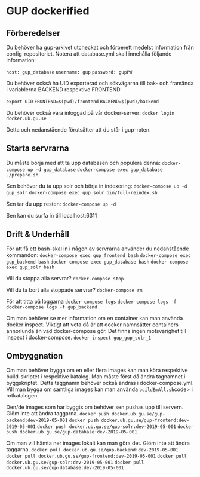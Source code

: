 # GUP dockerified #

## Förberedelser ##
Du behöver ha gup-arkivet utcheckat och förberett medelst information från config-repositoriet. Notera att database.yml skall innehålla följande information:

``host: gup_database``
``username: gup``
``password: gupPW``

Du behöver också ha UID exporterad och sökvägarna till bak- och framända i variablerna BACKEND respektive FRONTEND 

``export UID``
``FRONTEND=$(pwd)/frontend``
``BACKEND=$(pwd)/backend``

Du behöver också vara inloggad på vår docker-server:
``docker login docker.ub.gu.se``

Detta och nedanstående förutsätter att du står i gup-roten.

## Starta servrarna ##
Du måste börja med att ta upp databasen och populera denna:
``docker-compose up -d gup_database``
``docker-compose exec gup_database ./prepare.sh``

Sen behöver du ta upp solr och börja in indexering:
``docker-compose up -d gup_solr``
``docker-compose exec gup_solr bin/full-reindex.sh``

Sen tar du upp resten:
``docker-compose up -d``

Sen kan du surfa in till localhost:6311

## Drift & Underhåll ##
För att få ett bash-skal in i någon av servrarna använder du nedanstående kommandon:
``docker-compose exec gup_frontend bash``
``docker-compose exec gup_backend bash``
``docker-compose exec gup_database bash``
``docker-compose exec gup_solr bash``

Vill du stoppa alla servrar?
``docker-compose stop``

Vill du ta bort alla stoppade servrar?
``docker-compose rm``

För att titta på loggarna
``docker-compose logs``
``docker-compose logs -f``
``docker-compose logs -f gup_backend``

Om man behöver se mer information om en container kan man använda docker inspect. Viktigt att veta då är att docker namnsätter containers annorlunda än vad docker-compose gör. Det finns ingen motsvarighet till inspect i docker-compose.
``docker inspect gup_gup_solr_1``


## Ombyggnation ##
Om man behöver bygga om en eller flera images kan man köra respektive build-skriptet i respektive katalog. Man måste först då ändra tagnamnet i byggskriptet. Detta taggnamn behöver också ändras i docker-compose.yml. Vill man bygga om samtliga images kan man använda <code>buildEmAll.sh</code>code> i rotkatalogen.

Den/de images som har byggts om behöver sen pushas upp till servern. Glöm inte att ändra taggarna.
``docker push docker.ub.gu.se/gup-backend:dev-2019-05-001``
``docker push docker.ub.gu.se/gup-frontend:dev-2019-05-001``
``docker push docker.ub.gu.se/gup-solr:dev-2019-05-001``
``docker push docker.ub.gu.se/gup-database:dev-2019-05-001``

Om man vill hämta ner images lokalt kan man göra det. Glöm inte att ändra taggarna.
``docker pull docker.ub.gu.se/gup-backend:dev-2019-05-001``
``docker pull docker.ub.gu.se/gup-frontend:dev-2019-05-001``
``docker pull docker.ub.gu.se/gup-solr:dev-2019-05-001``
``docker pull docker.ub.gu.se/gup-database:dev-2019-05-001``
